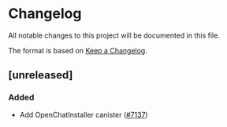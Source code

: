 # Changelog

All notable changes to this project will be documented in this file.

The format is based on [Keep a Changelog](https://keepachangelog.com/en/1.0.0/).

## [unreleased]

### Added

- Add OpenChatInstaller canister ([#7137](https://github.com/open-chat-labs/open-chat/pull/7137))